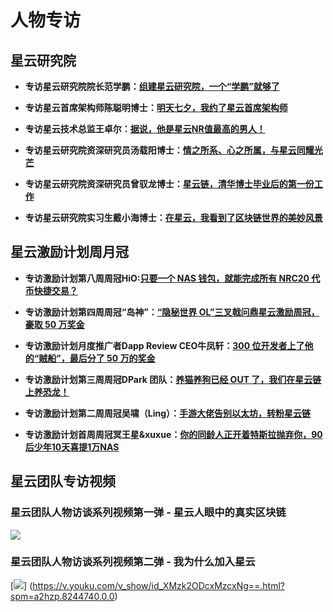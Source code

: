 # 人物专访

## 星云研究院

- **专访星云研究院院长范学鹏：[组建星云研究院，一个“学鹏”就够了](https://blog.nebulas.io/2018/12/03/take-the-lead-to-set-up-nebulas-research-institute/)**

- **专访星云首席架构师陈聪明博士：[明天七夕，我约了星云首席架构师](https://blog.nebulas.io/2018/11/30/nebulas-researcher-dr-congming-chen%e2%80%8a-%e2%80%8alet-nebulas-fly-higher-and-farther/)**

- **专访星云技术总监王卓尔：[据说，他是星云NR值最高的男人！](https://blog.nebulas.io/2018/11/30/exclusive-interview-to-nebulas-technical-director-dr-joel/)**

- **专访星云研究院资深研究员汤载阳博士：[情之所系、心之所属，与星云同耀光芒](https://blog.nebulas.io/2018/11/30/my-heart-belongs-to-nebulas-i-hope-we-shine-together/)**

- **专访星云研究院资深研究员曾驭龙博士：[星云链，清华博士毕业后的第一份工作](https://blog.nebulas.io/2018/12/03/my-first-job-at-nebulas/)**

- **专访星云研究院实习生戴小海博士：[在星云，我看到了区块链世界的美妙风景](https://mp.weixin.qq.com/s/8Cc1-gU9fOIAeoQK8MPqmw)**

## 星云激励计划周月冠

- **专访激励计划第八周周冠HiO:[只要一个 NAS 钱包，就能完成所有 NRC20 代币快捷交易？](https://mp.weixin.qq.com/s/sJl_Z3HsFmM5a1O3NPPRGQ)**

- **专访激励计划第四周周冠“岛神”：[“隐秘世界 OL”三叉戟问鼎星云激励周冠，豪取 50 万奖金](https://mp.weixin.qq.com/s/GCkT6MuSTMpqFiZaXu6Mrg)**

- **专访激励计划月度推广者Dapp Review CEO牛凤轩：[300 位开发者上了他的“贼船”，最后分了 50 万的奖金](https://mp.weixin.qq.com/s/IUKMm-mQbHsJ0urs0O2uOw)**

- **专访激励计划第三周周冠DPark 团队：[养猫养狗已经 OUT 了，我们在星云链上养恐龙！](https://mp.weixin.qq.com/s/HtKY33_TqC-SBz7X2fLfmQ)**

- **专访激励计划第二周周冠吴啸（Ling）：[手游大佬告别以太坊，转粉星云链](https://mp.weixin.qq.com/s/uXIOGda8e3YK1viS96zRpQ)**

- **专访激励计划首周周冠冥王星&xuxue：[你的同龄人正开着特斯拉抛弃你，90后少年10天喜提1万NAS](https://mp.weixin.qq.com/s/cYMF_p-bj_F3pisBMbxdIw)**

## 星云团队专访视频

### 星云团队人物访谈系列视频第一弹 - 星云人眼中的真实区块链
[![](https://blog.nebulas.io/wp-content/uploads/2018/12/hitters-%E6%80%9D%E8%80%83-960x540.jpg)](https://v.youku.com/v_show/id_XMzk1ODE2MTY4MA==.html?spm=a2h3j.8428770.3416059.1)
### 星云团队人物访谈系列视频第二弹 - 我为什么加入星云
[![](https://blog.nebulas.io/wp-content/uploads/2018/12/%E8%81%AA%E6%98%8E-960x540.png)]
(https://v.youku.com/v_show/id_XMzk2ODcxMzcxNg==.html?spm=a2hzp.8244740.0.0)
